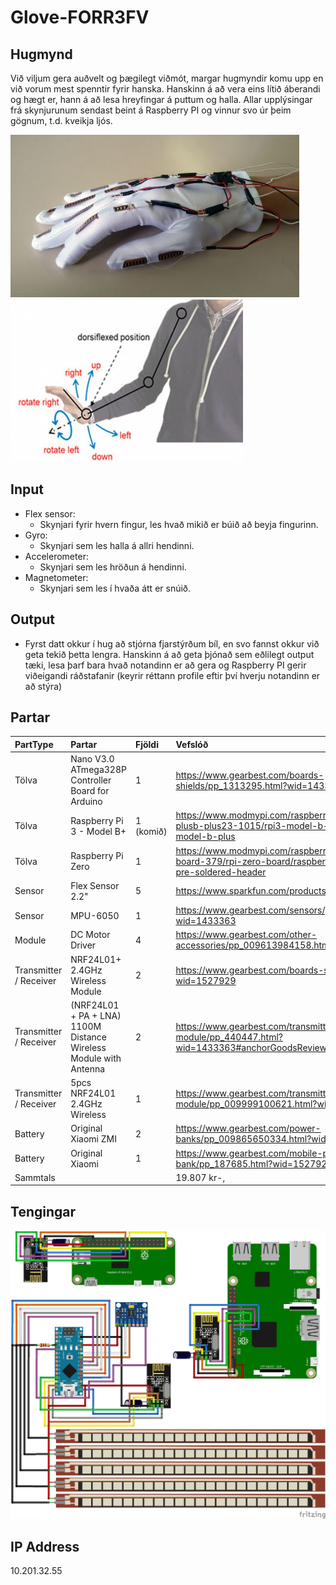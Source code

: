 # Glove-FORR3FV


## Hugmynd

Við viljum gera auðvelt og þægilegt viðmót, margar hugmyndir komu upp en við vorum mest spenntir fyrir hanska. Hanskinn á að vera eins lítið áberandi og hægt er, hann á að lesa hreyfingar á puttum og halla. Allar upplýsingar frá skynjurunum sendast beint á Raspberry PI og vinnur svo úr þeim gögnum, t.d. kveikja ljós.

<img src="Docs/Images/glove_img.jpg" height="260"/> <img src="Docs/Images/gesture_img.png" height="260"/>

## Input
* Flex sensor:
  * Skynjari fyrir hvern fingur, les hvað mikið er búið að beyja fingurinn.
* Gyro:
  * Skynjari sem les halla á allri hendinni.
* Accelerometer:
  * Skynjari sem les hröðun á hendinni.
* Magnetometer:
  * Skynjari sem les í hvaða átt er snúið.

## Output
* Fyrst datt okkur í hug að stjórna fjarstýrðum bíl, en svo fannst okkur við geta tekið þetta lengra. Hanskinn á að geta þjónað sem eðlilegt output tæki, lesa þarf bara hvað notandinn er að gera og Raspberry PI gerir viðeigandi ráðstafanir (keyrir réttann profile eftir því hverju notandinn er að stýra)

## Partar
| PartType | Partar                                                           | Fjöldi | Vefslóð                                                                                                             |
| :--------|:-----------------------------------------------------------------|:-------|:--------------------------------------------------------------------------------------------------------------------|
| Tölva    | Nano V3.0 ATmega328P Controller Board for Arduino                | 1      | https://www.gearbest.com/boards-shields/pp_1313295.html?wid=1433363                                                 |
| Tölva    | Raspberry Pi 3 - Model B+                                        | 1 (komið)  | https://www.modmypi.com/raspberry-pi/raspberry-pi-a-plusb-plus23-1015/rpi3-model-b-plus/raspberry-pi-3-model-b-plus |
| Tölva    | Raspberry Pi Zero                                                | 1      | https://www.modmypi.com/raspberry-pi/raspberry-pi-zero-board-379/rpi-zero-board/raspberry-pi-zero-wireless-pre-soldered-header|
| Sensor   | Flex Sensor 2.2"                                                 | 5      | https://www.sparkfun.com/products/10264                                                                             |
| Sensor   | MPU-6050                                                         | 1      | https://www.gearbest.com/sensors/pp_009636731429.html?wid=1433363                                                   |
| Module   | DC Motor Driver                                                  | 4      | https://www.gearbest.com/other-accessories/pp_009613984158.html?wid=1433363                                         |
| Transmitter / Receiver | NRF24L01+ 2.4GHz Wireless Module | 2 | https://www.gearbest.com/boards-shields/pp_337367.html?wid=1527929                                                                         |
| Transmitter / Receiver | (NRF24L01 + PA + LNA) 1100M Distance Wireless Module with Antenna | 2 | https://www.gearbest.com/transmitters-receivers-module/pp_440447.html?wid=1433363#anchorGoodsReviews      |
| Transmitter / Receiver | 5pcs NRF24L01 2.4GHz Wireless                      | 1      | https://www.gearbest.com/transmitters-receivers-module/pp_009999100621.html?wid=1433363                             |
| Battery | Original Xiaomi ZMI | 2 | https://www.gearbest.com/power-banks/pp_009865650334.html?wid=1433363 |
| Battery | Original Xiaomi  | 1 | https://www.gearbest.com/mobile-power-bank/pp_187685.html?wid=1527929 |
| Sammtals||| 19.807 kr-,|



## Tengingar

![alt text](https://github.com/Robertingi00/Glove-FORR3FV/blob/master/Docs/Diagram/allConnection.png "conncetion diagram")

## IP Address
10.201.32.55
